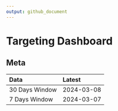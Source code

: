 ```yaml
---
output: github_document
---
```


# Targeting Dashboard



## Meta


|Data           |Latest     |
|:--------------|:----------|
|30 Days Window |2024-03-08 |
|7 Days Window  |2024-03-07 |
